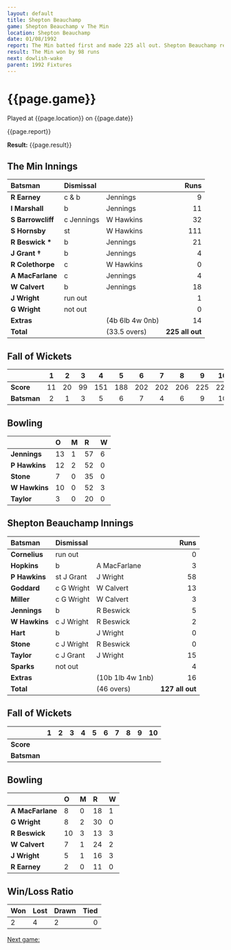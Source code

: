 ```yaml
---
layout: default
title: Shepton Beauchamp
game: Shepton Beauchamp v The Min
location: Shepton Beauchamp
date: 01/08/1992
report: The Min batted first and made 225 all out. Shepton Beauchamp replied with 127 all out
result: The Min won by 98 runs
next: dowlish-wake
parent: 1992 Fixtures
---
```


# {{page.game}}

Played at {{page.location}} on {{page.date}}

{{page.report}}

**Result:** {{page.result}}

## The Min Innings

| Batsman | Dismissal |  | Runs |
|:---|:---|---|---:|
| **R Earney** | c & b | Jennings | 9| 
| **I Marshall** | b | Jennings | 11 | 
| **S Barrowcliff** | c Jennings | W Hawkins | 32 | 
| **S Hornsby** | st | W Hawkins | 111 | 
| **R Beswick &#42;** | b | Jennings | 21 | 
| **J Grant &#8224;** | b | Jennings | 4 | 
| **R Colethorpe** | c | W Hawkins | 0 | 
| **A MacFarlane** | c | Jennings | 4 | 
| **W Calvert** | b | Jennings | 18 | 
| **J Wright** | run out |  | 1 | 
| **G Wright** | not out |  | 0 | 
| **Extras** | | (4b 6lb 4w 0nb) | 14 | 
| **Total** | | (33.5 overs) | **225 all out** | 

## Fall of Wickets

| | 1 | 2 | 3 | 4 | 5 | 6 | 7 | 8 | 9 | 10 |
|---|:---:|:---:|:---:|:---:|:---:|:---:|:---:|:---:|:---:|:---:|
| **Score** | 11 | 20 | 99 | 151 | 188 | 202 | 202 | 206 | 225 | 225 | 
| **Batsman** | 2 | 1 | 3 | 5 | 6 | 7 | 4 | 6 | 9 | 10 | 

## Bowling

| | O | M | R | W |
|---|:---|:---|:---|:---|
| **Jennings** | 13 | 1 | 57 | 6 |
| **P Hawkins** | 12 | 2 | 52 | 0 |
| **Stone** | 7 | 0 | 35 | 0 |
| **W Hawkins** | 10 | 0 | 52 | 3 |
| **Taylor** | 3 | 0 | 20 | 0 | 

## Shepton Beauchamp Innings

| Batsman | Dismissal |  | Runs |
|:---|:---|---|---:|
| **Cornelius** | run out |  | 0 | 
| **Hopkins** | b | A MacFarlane | 3 | 
| **P Hawkins** | st J Grant | J Wright | 58 |
| **Goddard** | c G Wright | W Calvert | 13 | 
| **Miller** | c G Wright | W Calvert | 3 |
| **Jennings** | b | R Beswick | 5 | 
| **W Hawkins** | c J Wright | R Beswick | 2 |
| **Hart** | b | J Wright | 0 | 
| **Stone** | c J Wright | R Beswick | 0 | 
| **Taylor** | c J Grant | J Wright | 15 | 
| **Sparks** | not out |  | 4 |
| **Extras** | | (10b 1lb 4w 1nb) | 16 | 
| **Total** | | (46 overs) | **127 all out** | 

## Fall of Wickets

| | 1 | 2 | 3 | 4 | 5 | 6 | 7 | 8 | 9 | 10 |
|---|:---:|:---:|:---:|:---:|:---:|:---:|:---:|:---:|:---:|:---:|
| **Score** |  |  |  |  |  |  |  |  |  |  |
| **Batsman** |  |  |  |  |  |  |  |  |  |  |

## Bowling

| | O | M | R | W |
|---|:---|:---|:---|:---|
| **A MacFarlane** | 8 | 0 | 18 | 1 | 
| **G Wright** | 8 | 2 | 30 | 0 | 
| **R Beswick** | 10 | 3 | 13 | 3 | 
| **W Calvert** | 7 | 1 | 24 | 2 | 
| **J Wright** | 5 | 1 | 16 | 3 |
| **R Earney** | 2 | 0 | 11 | 0 |

## Win/Loss Ratio

| Won | Lost | Drawn | Tied |
|:---|:---|:---|---:|
| 2 | 4 | 2 | 0 |

[Next game:]({{page.next}})